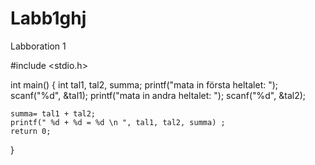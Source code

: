 # Labb1ghj
Labboration 1 

#include <stdio.h> 

int main()
{
    int tal1, tal2, summa; 
    printf("mata in första heltalet: "); 
    scanf("%d",  &tal1); 
    printf("mata in andra heltalet: "); 
    scanf("%d",  &tal2); 
    
    summa= tal1 + tal2; 
    printf(" %d + %d = %d \n ", tal1, tal2, summa) ; 
    return 0; 
    
 }
